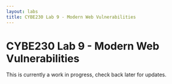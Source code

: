 ```yaml
---
layout: labs
title: CYBE230 Lab 9 - Modern Web Vulnerabilities
---
```

# CYBE230 Lab 9 - Modern Web Vulnerabilities

This is currently a work in progress, check back later for updates.
